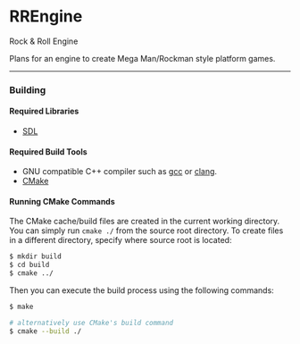 # RREngine
Rock &amp; Roll Engine

Plans for an engine to create Mega Man/Rockman style platform games.

---
### Building

#### Required Libraries

- [SDL](https://libsdl.org/)

#### Required Build Tools

- GNU compatible C++ compiler such as [gcc](https://www.gnu.org/software/gcc/) or [clang](https://clang.llvm.org/).
- [CMake](https://cmake.org/)

#### Running CMake Commands

The CMake cache/build files are created in the current working directory. You can simply
run `cmake ./` from the source root directory. To create files in a different directory,
specify where source root is located:

```bash
$ mkdir build
$ cd build
$ cmake ../
```

Then you can execute the build process using the following commands:

```bash
$ make

# alternatively use CMake's build command
$ cmake --build ./
```
